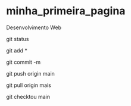 # minha_primeira_pagina
Desenvolvimento Web


git status

git add *

git commit -m

git push origin main

git pull origin mais

git checktou main
